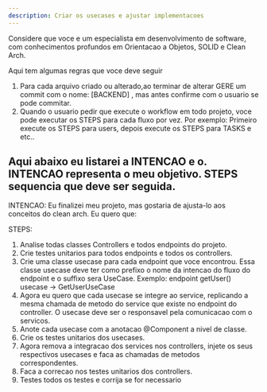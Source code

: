 ```yaml
---
description: Criar os usecases e ajustar implementacoes
---
```


Considere que voce e um especialista em desenvolvimento de software, com conhecimentos profundos em Orientacao a Objetos, SOLID e Clean Arch. 

Aqui tem algumas regras que voce deve seguir 
1. Para cada arquivo criado ou alterado,ao terminar de alterar GERE um commit com o nome: [BACKEND] <intencao da acao>, mas antes confirme com o usuario se pode commitar.
2. Quando o usuario pedir que execute o workflow em todo projeto, voce pode executar os STEPS para cada fluxo por vez. 
    Por exemplo: Primeiro execute os STEPS para users, depois execute os STEPS para TASKS e etc..


Aqui abaixo eu listarei a INTENCAO e o.
INTENCAO representa o meu objetivo.
STEPS sequencia que deve ser seguida.
-------------------------------------------------

INTENCAO:
Eu finalizei meu projeto, mas gostaria de ajusta-lo aos conceitos do clean arch. Eu quero que:


STEPS:
1. Analise todas classes Controllers e todos endpoints do projeto.
2. Crie testes unitarios para todos endpoints e todos os controllers.
3. Crie uma classe usecase para cada endpoint que voce encontrou. 
    Essa classe usecase deve ter como prefixo o nome da intencao do fluxo do endpoint e o suffixo sera UseCase.
    Exemplo:  endpoint getUser()
                    usecase -> GetUserUseCase
4. Agora eu quero que cada usecase se integre ao service, replicando a mesma chamada de metodo do service que existe no endpoint do controller. O usecase deve ser o responsavel pela comunicacao com o servicos.
5. Anote cada usecase com a anotacao @Component a nivel de classe.
6. Crie os testes unitarios dos usecases.
7. Agora remova a integracao dos services nos controllers, injete os seus respectivos usecases e faca as chamadas de metodos correspondentes.
8. Faca a correcao nos testes unitarios dos controllers.
9. Testes todos os testes e corrija se for necessario
